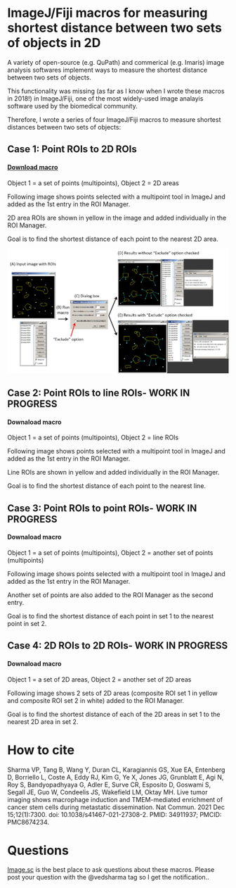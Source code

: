 # ImageJ/Fiji macros for measuring shortest distance between two sets of objects in 2D
A variety of open-source (e.g. QuPath) and commerical (e.g. Imaris) image analysis softwares implement ways to measure the shortest distance between two sets of objects. 

This functionality was missing (as far as I know when I wrote these macros in 2018!) in ImageJ/Fiji, one of the most widely-used image analayis software used by the biomedical community.   

Therefore, I wrote a series of four ImageJ/Fiji macros to measure shortest distances between two sets of objects:

## Case 1: Point ROIs to 2D ROIs  
#### <a href="https://github.com/ved-sharma/Shortest_distance_between_objects/blob/a3988020a3cd070b212eb6c99545ef23601b0a0d/data/Shortest_distance%20points%20to%20areas_v04d.ijm" download>Download macro<a/>

Object 1 = a set of points (multipoints), Object 2 = 2D areas

Following image shows points selected with a multipoint tool in ImageJ and added as the 1st entry in the ROI Manager.

2D area ROIs are shown in yellow in the image and added individually in the ROI Manager.

Goal is to find the shortest distance of each point to the nearest 2D area.

![image](data/point_to_2D_summary.png)

## Case 2: Point ROIs to line ROIs- WORK IN PROGRESS  
#### Downaload macro  
Object 1 = a set of points (multipoints), Object 2 = line ROIs

Following image shows points selected with a multipoint tool in ImageJ and added as the 1st entry in the ROI Manager.

Line ROIs are shown in yellow and added individually in the ROI Manager.

Goal is to find the shortest distance of each point to the nearest line.

## Case 3: Point ROIs to point ROIs- WORK IN PROGRESS  
#### Downaload macro  
Object 1 = a set of points (multipoints), Object 2 = another set of points (multipoints)

Following image shows points selected with a multipoint tool in ImageJ and added as the 1st entry in the ROI Manager.

Another set of points are also added to the ROI Manager as the second entry.

Goal is to find the shortest distance of each point in set 1 to the nearest point in set 2.

## Case 4: 2D ROIs to 2D ROIs- WORK IN PROGRESS  
#### Downaload macro  
Object 1 = a set of 2D areas, Object 2 = another set of 2D areas

Following image shows 2 sets of 2D areas (composite ROI set 1 in yellow and composite ROI set 2 in white) added to the ROI Manager.

Goal is to find the shortest distance of each of the 2D areas in set 1 to the nearest 2D area in set 2.  

# How to cite
Sharma VP, Tang B, Wang Y, Duran CL, Karagiannis GS, Xue EA, Entenberg D, Borriello L, Coste A, Eddy RJ, Kim G, Ye X, Jones JG, Grunblatt E, Agi N, Roy S, Bandyopadhyaya G, Adler E, Surve CR, Esposito D, Goswami S, Segall JE, Guo W, Condeelis JS, Wakefield LM, Oktay MH. Live tumor imaging shows macrophage induction and TMEM-mediated enrichment of cancer stem cells during metastatic dissemination. Nat Commun. 2021 Dec 15;12(1):7300. doi: 10.1038/s41467-021-27308-2. PMID: 34911937; PMCID: PMC8674234.

# Questions
[Image.sc](https://forum.image.sc/) is the best place to ask questions about these macros. Please post your question with the @vedsharma tag so I get the notification..
